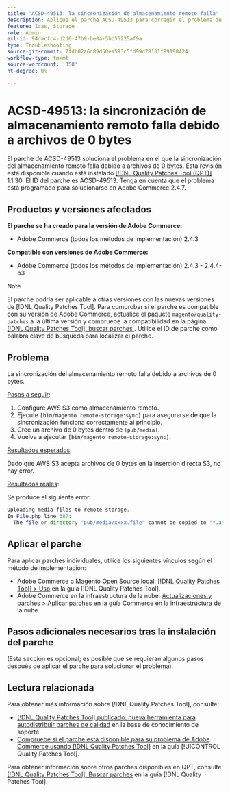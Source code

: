 ```yaml
---
title: 'ACSD-49513: la sincronización de almacenamiento remoto falla'
description: Aplique el parche ACSD-49513 para corregir el problema de Adobe Commerce en el que la sincronización del almacenamiento remoto falla debido a archivos de 0 bytes.
feature: Iaas, Storage
role: Admin
exl-id: 94dacfc4-d2d6-47b9-be0a-5bb55225af9a
type: Troubleshooting
source-git-commit: 7fdb02a6d89d50ea593c5fd99d78101f89198424
workflow-type: tm+mt
source-wordcount: '358'
ht-degree: 0%

---
```


# ACSD-49513: la sincronización de almacenamiento remoto falla debido a archivos de 0 bytes

El parche de ACSD-49513 soluciona el problema en el que la sincronización del almacenamiento remoto falla debido a archivos de 0 bytes. Esta revisión está disponible cuando está instalado [[!DNL Quality Patches Tool (QPT)]](https://experienceleague.adobe.com/en/docs/commerce-operations/tools/quality-patches-tool/quality-patches-tool-to-self-serve-quality-patches) 1.1.30. El ID del parche es ACSD-49513. Tenga en cuenta que el problema está programado para solucionarse en Adobe Commerce 2.4.7.

## Productos y versiones afectados

**El parche se ha creado para la versión de Adobe Commerce:**

* Adobe Commerce (todos los métodos de implementación) 2.4.3

**Compatible con versiones de Adobe Commerce:**

* Adobe Commerce (todos los métodos de implementación) 2.4.3 - 2.4.4-p3

>[!NOTE]
>
>El parche podría ser aplicable a otras versiones con las nuevas versiones de [!DNL Quality Patches Tool]. Para comprobar si el parche es compatible con su versión de Adobe Commerce, actualice el paquete `magento/quality-patches` a la última versión y compruebe la compatibilidad en la página [[!DNL Quality Patches Tool]: buscar parches ](https://experienceleague.adobe.com/tools/commerce-quality-patches/index.html). Utilice el ID de parche como palabra clave de búsqueda para localizar el parche.

## Problema

La sincronización del almacenamiento remoto falla debido a archivos de 0 bytes.

<u>Pasos a seguir</u>:

1. Configure AWS S3 como almacenamiento remoto.
1. Ejecute `[bin/magento remote-storage:sync]` para asegurarse de que la sincronización funciona correctamente al principio.
1. Cree un archivo de 0 bytes dentro de `[pub/media]`.
1. Vuelva a ejecutar `[bin/magento remote-storage:sync]`.

<u>Resultados esperados</u>:

Dado que AWS S3 acepta archivos de 0 bytes en la inserción directa S3, no hay error.

<u>Resultados reales</u>:

Se produce el siguiente error:

```PHP
Uploading media files to remote storage.
In File.php line 387:
  The file or directory "pub/media/xxxx.file" cannot be copied to "*.amazonaws.com/media/xxxx.file"
```

## Aplicar el parche

Para aplicar parches individuales, utilice los siguientes vínculos según el método de implementación:

* Adobe Commerce o Magento Open Source local: [[!DNL Quality Patches Tool] > Uso](/help/tools/quality-patches-tool/usage.md) en la guía [!DNL Quality Patches Tool].
* Adobe Commerce en la infraestructura de la nube: [Actualizaciones y parches > Aplicar parches](https://experienceleague.adobe.com/docs/commerce-cloud-service/user-guide/develop/upgrade/apply-patches.html) en la guía Commerce en la infraestructura de la nube.

## Pasos adicionales necesarios tras la instalación del parche

(Esta sección es opcional; es posible que se requieran algunos pasos después de aplicar el parche para solucionar el problema). 

## Lectura relacionada

Para obtener más información sobre [!DNL Quality Patches Tool], consulte:

* [[!DNL Quality Patches Tool] publicado: nueva herramienta para autodistribuir parches de calidad](https://experienceleague.adobe.com/en/docs/commerce-operations/tools/quality-patches-tool/quality-patches-tool-to-self-serve-quality-patches) en la base de conocimiento de soporte.
* [Compruebe si el parche está disponible para su problema de Adobe Commerce usando [!DNL Quality Patches Tool]](/help/tools/quality-patches-tool/patches-available-in-qpt/check-patch-for-magento-issue-with-magento-quality-patches.md) en la guía [!UICONTROL Quality Patches Tool].


Para obtener información sobre otros parches disponibles en QPT, consulte [[!DNL Quality Patches Tool]: Buscar parches](https://experienceleague.adobe.com/tools/commerce-quality-patches/index.html) en la guía [!DNL Quality Patches Tool].
